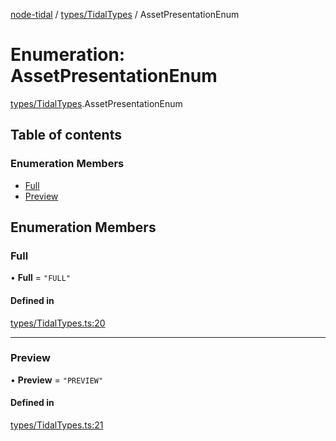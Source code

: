 [node-tidal](../README.md) / [types/TidalTypes](../modules/types_TidalTypes.md) / AssetPresentationEnum

# Enumeration: AssetPresentationEnum

[types/TidalTypes](../modules/types_TidalTypes.md).AssetPresentationEnum

## Table of contents

### Enumeration Members

- [Full](types_TidalTypes.AssetPresentationEnum.md#full)
- [Preview](types_TidalTypes.AssetPresentationEnum.md#preview)

## Enumeration Members

### Full

• **Full** = ``"FULL"``

#### Defined in

[types/TidalTypes.ts:20](https://github.com/Mawco/node-tidal/blob/7ca31f3/src/types/TidalTypes.ts#L20)

___

### Preview

• **Preview** = ``"PREVIEW"``

#### Defined in

[types/TidalTypes.ts:21](https://github.com/Mawco/node-tidal/blob/7ca31f3/src/types/TidalTypes.ts#L21)
